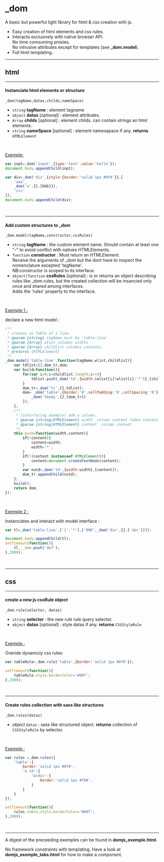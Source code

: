 

# _dom

A basic but powerful light library for html &amp; css creation with js.

+ Easy creation of html elements and css rules.
+ Interacts exclusively with native browser API.<br/>
No time comsuming proxies.<br/>
No intrusive attributes except for templates (see **_dom.model**).
+ Full html templating.

<hr/>

## html

<hr/>

#### Instanciate html elements or structure


`_dom(tagName,datas,childs,nameSpace)`
+ `string` **tagName** : element tagname
+ `object` **datas** [optional] : element attributes.
+ `Array` **childs** [optional] : element childs. can contain strings an html elements.
+ `string` **nameSpace** [optional] : element namesapace if any.
**returns** `HTMLElement`

<br/>

<u>Exemple:</u>
```javascript
var inpt=_dom('input',{type:'text',value:'hello'});
document.body.appendChild(inpt);

var div=_dom('div',{style:{border:'solid 1px #0f0'}},[
	'aaa',
	_dom('u',{},[bbb]}),
	'ccc'
]);
document.body.appendChild(div);
```
<br/>
<hr/>


#### Add custom structures to *_dom*

`_dom.model(tagName,constructor,cssRules)`
+ `string` **tagName** : the custom element name.
Should contain at least one "-" to avoid conflict with natives HTMLElements.
+ `function` **constructor** : Must return an HTMLElement.<br/>
Receive the arguments of _dom but the dont have to respect the nomenclature excepted 'tagName'.<br/>
NB:constructor is scoped to its interface.
+ `object|function` **cssRules** [optional] : is or returns an object describing rules like _dom.rules,
but the created collection will be insancied only once and shared among interfaces.<br/>
Adds the 'rules' property to the interface.
<br/>

<u>Exemple 1 :</u>

declare a new html model :

```javascript
/**
 * creates an Table of 1 line.
 * @param {string} tagName must be 'table-line'
 * @param {Array} wlist columns widths
 * @param {Array} childlist columns contents.
 * @returns {HTMLElement}
 */
_dom.model('table-line',function(tagName,wlist,childlist){
	var tdlist=[],dom_tr,dom;
	var build=function(){
		for(var i=0;i<childlist.length;i++){
			tdlist.push(_dom('td',{width:(wlist[i]?wlist[i]:'*')},[childlist[i]]));
		}
		dom_tr=_dom('tr',{},tdlist);
		dom= _dom('table',{border:'0',cellPadding:'0',cellSpacing:'0'},[
			_dom('tbody',{},[dom_tr])
		]);
	};
	/**
	 * (interfacing exemple) add a column.
	 * @param {string|HTMLElement} width  column content (when content is not set) or width
	 * @param {string|HTMLElement} content  column content
	 */
	this.push=function(width,content){
		if(!content){
			content=width;
			width='*';
		}
		if(!(content instanceof HTMLElement)){
			content=document.createTextNode(content);
		}
		var nutd=_dom('td',{width:width},[content]);
		dom_tr.appendChild(nutd);
	};
	build();
	return dom;
});

```

<br/>

<u>Exemple 2 :</u>

Instanciates and interact with model interface :

```javascript
var tl=_dom('table-line',['1','*'],['000',_dom('div',{},['abc'])]);

document.body.appendChild(tl);
setTimeout(function(){
	tl.__dom.push('def');
},2000);

```
<br/>
<hr/>

## css

<hr/>

#### create a new js cssRule object

`_dom.rule(selector, datas)`
+ `string` **selector** : the new rule rule query selector.
+ `object` **datas** [optional] : style datas if any.
**returns** `CSSStyleRule`

<br/>

<u>Exemple :</u>

Overide dynamicly css rules:
```javascript
var tableRule=_dom.rule('table',{border:'solid 1px #0f0'});

setTimeout(function(){
	tableRule.style.borderColor='#00f';
},2000);

```
<br/>
<hr/>

#### Create rules collection with sass like structures


`_dom.rules(datas)`
+ *object* `datas` : sass like structured object.
**returns** collection of `CSSStyleRule` by selector.

<br/>

<u>Exemple :</u>
```javascript
var rules =_dom.rules({
	'table':{
		border:'solid 1px #0f0',
		'& td':{
			'&>div':{
				border:'solid 1px #f00',
			}
		}
	}
});

setTimeout(function(){
	rules.table.style.borderColor='#00f';
},2000);

```
<br/>
<hr/>

A digest of the preceeding exemples can be found in **domjs_exemple.html**.

No framework constraints with templating.
Have a look at **domjs_exemple_tabs.html** for how to make a component.
